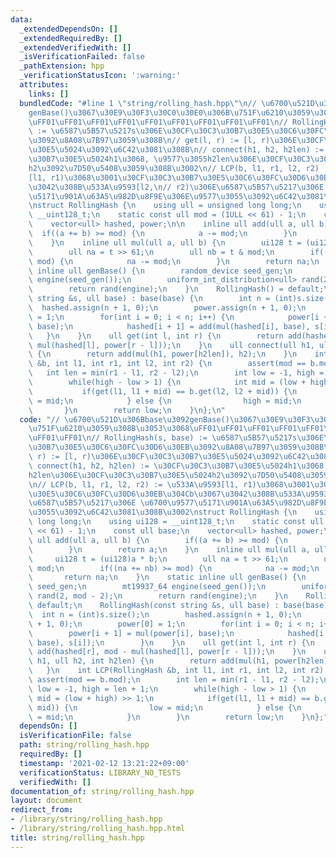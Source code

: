 ```yaml
---
data:
  _extendedDependsOn: []
  _extendedRequiredBy: []
  _extendedVerifiedWith: []
  _isVerificationFailed: false
  _pathExtension: hpp
  _verificationStatusIcon: ':warning:'
  attributes:
    links: []
  bundledCode: "#line 1 \"string/rolling_hash.hpp\"\n// \u6700\u521D\u306Bbase\u3092\
    genBase()\u3067\u30E9\u30F3\u30C0\u30E0\u306B\u751F\u6210\u3059\u308B\u3053\u3068\
    \uFF01\uFF01\uFF01\uFF01\uFF01\uFF01\uFF01\uFF01\uFF01\n// RollingHash(s, base)\
    \ := \u6587\u5B57\u5217s\u306E\u30CF\u30C3\u30B7\u30E5\u30C6\u30FC\u30D6\u30EB\
    \u3092\u8A08\u7B97\u3059\u308B\n// get(l, r) := [l, r)\u306E\u30CF\u30C3\u30B7\
    \u30E5\u5024\u3092\u6C42\u3081\u308B\n// connect(h1, h2, h2len) := \u30CF\u30C3\
    \u30B7\u30E5\u5024h1\u3068, \u9577\u3055h2len\u306E\u30CF\u30C3\u30B7\u30E5\u5024\
    h2\u3092\u7D50\u5408\u3059\u308B\u3002\n// LCP(b, l1, r1, l2, r2) := \u533A\u9593\
    [l1, r1)\u3068\u3001\u30CF\u30C3\u30B7\u30E5\u30C6\u30FC\u30D6\u30EB\u304Cb\u3067\
    \u3042\u308B\u533A\u9593[l2,\n// r2)\u306E\u6587\u5B57\u5217\u306E \u6700\u9577\
    \u5171\u901A\u63A5\u982D\u8F9E\u306E\u9577\u3055\u3092\u6C42\u3081\u308B\u3002\
    \nstruct RollingHash {\n    using ull = unsigned long long;\n    using ui128 =\
    \ __uint128_t;\n    static const ull mod = (1ULL << 61) - 1;\n    const ull base;\n\
    \    vector<ull> hashed, power;\n\n    inline ull add(ull a, ull b) {\n      \
    \  if((a += b) >= mod) {\n            a -= mod;\n        }\n        return a;\n\
    \    }\n    inline ull mul(ull a, ull b) {\n        ui128 t = (ui128)a * b;\n\
    \        ull na = t >> 61;\n        ull nb = t & mod;\n        if((na += nb) >=\
    \ mod) {\n            na -= mod;\n        }\n        return na;\n    }\n    static\
    \ inline ull genBase() {\n        random_device seed_gen;\n        mt19937_64\
    \ engine(seed_gen());\n        uniform_int_distribution<ull> rand(2, mod - 2);\n\
    \        return rand(engine);\n    }\n    RollingHash() = default;\n    RollingHash(const\
    \ string &s, ull base) : base(base) {\n        int n = (int)s.size();\n      \
    \  hashed.assign(n + 1, 0);\n        power.assign(n + 1, 0);\n        power[0]\
    \ = 1;\n        for(int i = 0; i < n; i++) {\n            power[i + 1] = mul(power[i],\
    \ base);\n            hashed[i + 1] = add(mul(hashed[i], base), s[i]);\n     \
    \   }\n    }\n    ull get(int l, int r) {\n        return add(hashed[r], mod -\
    \ mul(hashed[l], power[r - l]));\n    }\n    ull connect(ull h1, ull h2, int h2len)\
    \ {\n        return add(mul(h1, power[h2len]), h2);\n    }\n    int LCP(RollingHash\
    \ &b, int l1, int r1, int l2, int r2) {\n        assert(mod == b.mod);\n     \
    \   int len = min(r1 - l1, r2 - l2);\n        int low = -1, high = len + 1;\n\
    \        while(high - low > 1) {\n            int mid = (low + high) >> 1;\n \
    \           if(get(l1, l1 + mid) == b.get(l2, l2 + mid)) {\n                low\
    \ = mid;\n            } else {\n                high = mid;\n            }\n \
    \       }\n        return low;\n    }\n};\n"
  code: "// \u6700\u521D\u306Bbase\u3092genBase()\u3067\u30E9\u30F3\u30C0\u30E0\u306B\
    \u751F\u6210\u3059\u308B\u3053\u3068\uFF01\uFF01\uFF01\uFF01\uFF01\uFF01\uFF01\
    \uFF01\uFF01\n// RollingHash(s, base) := \u6587\u5B57\u5217s\u306E\u30CF\u30C3\
    \u30B7\u30E5\u30C6\u30FC\u30D6\u30EB\u3092\u8A08\u7B97\u3059\u308B\n// get(l,\
    \ r) := [l, r)\u306E\u30CF\u30C3\u30B7\u30E5\u5024\u3092\u6C42\u3081\u308B\n//\
    \ connect(h1, h2, h2len) := \u30CF\u30C3\u30B7\u30E5\u5024h1\u3068, \u9577\u3055\
    h2len\u306E\u30CF\u30C3\u30B7\u30E5\u5024h2\u3092\u7D50\u5408\u3059\u308B\u3002\
    \n// LCP(b, l1, r1, l2, r2) := \u533A\u9593[l1, r1)\u3068\u3001\u30CF\u30C3\u30B7\
    \u30E5\u30C6\u30FC\u30D6\u30EB\u304Cb\u3067\u3042\u308B\u533A\u9593[l2,\n// r2)\u306E\
    \u6587\u5B57\u5217\u306E \u6700\u9577\u5171\u901A\u63A5\u982D\u8F9E\u306E\u9577\
    \u3055\u3092\u6C42\u3081\u308B\u3002\nstruct RollingHash {\n    using ull = unsigned\
    \ long long;\n    using ui128 = __uint128_t;\n    static const ull mod = (1ULL\
    \ << 61) - 1;\n    const ull base;\n    vector<ull> hashed, power;\n\n    inline\
    \ ull add(ull a, ull b) {\n        if((a += b) >= mod) {\n            a -= mod;\n\
    \        }\n        return a;\n    }\n    inline ull mul(ull a, ull b) {\n   \
    \     ui128 t = (ui128)a * b;\n        ull na = t >> 61;\n        ull nb = t &\
    \ mod;\n        if((na += nb) >= mod) {\n            na -= mod;\n        }\n \
    \       return na;\n    }\n    static inline ull genBase() {\n        random_device\
    \ seed_gen;\n        mt19937_64 engine(seed_gen());\n        uniform_int_distribution<ull>\
    \ rand(2, mod - 2);\n        return rand(engine);\n    }\n    RollingHash() =\
    \ default;\n    RollingHash(const string &s, ull base) : base(base) {\n      \
    \  int n = (int)s.size();\n        hashed.assign(n + 1, 0);\n        power.assign(n\
    \ + 1, 0);\n        power[0] = 1;\n        for(int i = 0; i < n; i++) {\n    \
    \        power[i + 1] = mul(power[i], base);\n            hashed[i + 1] = add(mul(hashed[i],\
    \ base), s[i]);\n        }\n    }\n    ull get(int l, int r) {\n        return\
    \ add(hashed[r], mod - mul(hashed[l], power[r - l]));\n    }\n    ull connect(ull\
    \ h1, ull h2, int h2len) {\n        return add(mul(h1, power[h2len]), h2);\n \
    \   }\n    int LCP(RollingHash &b, int l1, int r1, int l2, int r2) {\n       \
    \ assert(mod == b.mod);\n        int len = min(r1 - l1, r2 - l2);\n        int\
    \ low = -1, high = len + 1;\n        while(high - low > 1) {\n            int\
    \ mid = (low + high) >> 1;\n            if(get(l1, l1 + mid) == b.get(l2, l2 +\
    \ mid)) {\n                low = mid;\n            } else {\n                high\
    \ = mid;\n            }\n        }\n        return low;\n    }\n};"
  dependsOn: []
  isVerificationFile: false
  path: string/rolling_hash.hpp
  requiredBy: []
  timestamp: '2021-02-12 13:21:22+09:00'
  verificationStatus: LIBRARY_NO_TESTS
  verifiedWith: []
documentation_of: string/rolling_hash.hpp
layout: document
redirect_from:
- /library/string/rolling_hash.hpp
- /library/string/rolling_hash.hpp.html
title: string/rolling_hash.hpp
---
```

